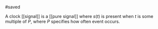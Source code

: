 #saved

A clock [[signal]] is a [[pure signal]] where $s(t)$ is present when $t$ is some multiple of $P$, where $P$ specifies how often event occurs.